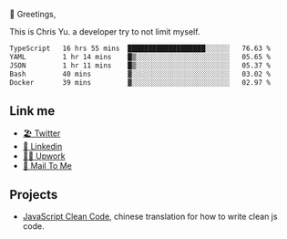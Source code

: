 👋 Greetings, 

This is Chris Yu. a developer try to not limit myself. 


<!--START_SECTION:waka-->

```txt
TypeScript   16 hrs 55 mins  ███████████████████░░░░░░   76.63 %
YAML         1 hr 14 mins    █▒░░░░░░░░░░░░░░░░░░░░░░░   05.65 %
JSON         1 hr 11 mins    █▒░░░░░░░░░░░░░░░░░░░░░░░   05.37 %
Bash         40 mins         ▓░░░░░░░░░░░░░░░░░░░░░░░░   03.02 %
Docker       39 mins         ▓░░░░░░░░░░░░░░░░░░░░░░░░   02.97 %
```

<!--END_SECTION:waka-->

## Link me

- [🏖️ Twitter](https://twitter.com/yuetong3yu)
- [🧳 Linkedin](https://www.linkedin.com/in/yuetong3yu)
- [👨‍💻 Upwork](https://www.upwork.com/freelancers/~019f5d35fda67374fb)
- [📧 Mail To Me](mailto:yuetong3yu@gmail.com)


## Projects 

- [JavaScript Clean Code](https://js-clean-code-cn.vercel.app/), chinese translation for how to write clean js code.
